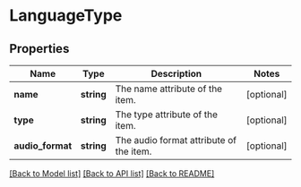 # LanguageType

## Properties
Name | Type | Description | Notes
------------ | ------------- | ------------- | -------------
**name** | **string** | The name attribute of the item. | [optional] 
**type** | **string** | The type attribute of the item. | [optional] 
**audio_format** | **string** | The audio format attribute of the item. | [optional] 

[[Back to Model list]](../../README.md#documentation-for-models) [[Back to API list]](../../README.md#documentation-for-api-endpoints) [[Back to README]](../../README.md)

